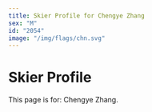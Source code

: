 ```yaml
---
title: Skier Profile for Chengye Zhang
sex: "M"
id: "2054"
image: "/img/flags/chn.svg" 
---
```


# Skier Profile

This page is for: Chengye Zhang.
    